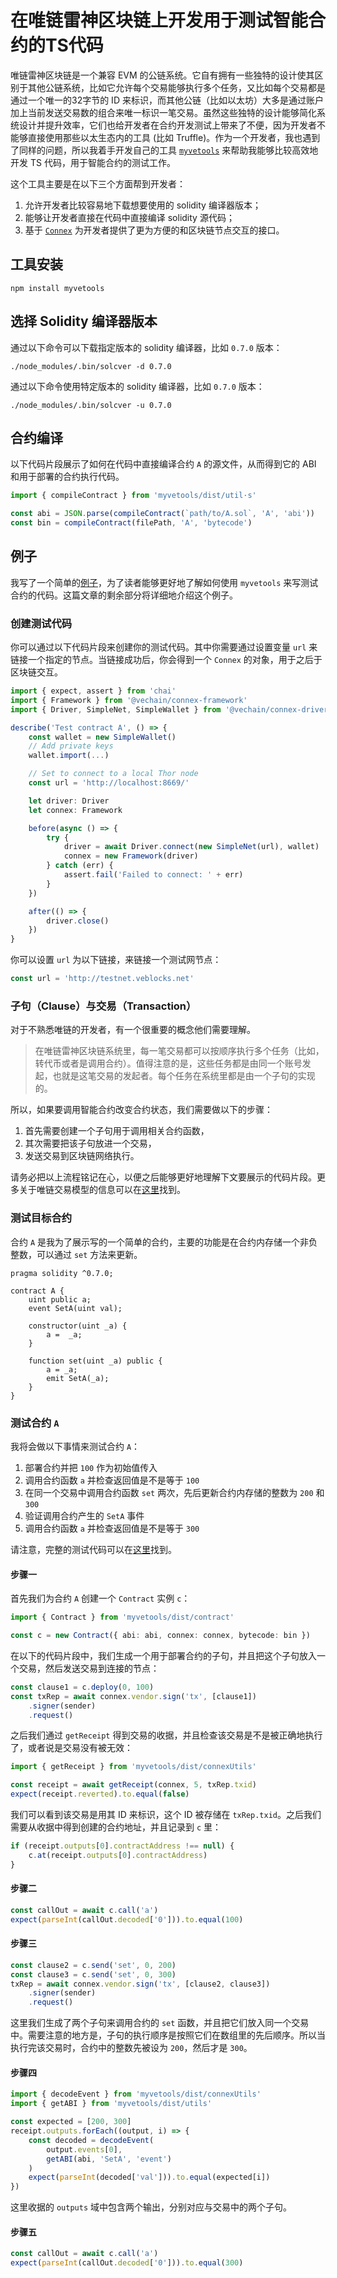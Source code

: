 # 在唯链雷神区块链上开发用于测试智能合约的TS代码

唯链雷神区块链是一个兼容 EVM 的公链系统。它自有拥有一些独特的设计使其区别于其他公链系统，比如它允许每个交易能够执行多个任务，又比如每个交易都是通过一个唯一的32字节的 ID 来标识，而其他公链（比如以太坊）大多是通过账户加上当前发送交易数的组合来唯一标识一笔交易。虽然这些独特的设计能够简化系统设计并提升效率，它们也给开发者在合约开发测试上带来了不便，因为开发者不能够直接使用那些以太生态内的工具 (比如 Truffle)。作为一个开发者，我也遇到了同样的问题，所以我着手开发自己的工具 [`myvetools`](https://github.com/zzGHzz/MyVeTools) 来帮助我能够比较高效地开发 TS 代码，用于智能合约的测试工作。

这个工具主要是在以下三个方面帮到开发者：

1. 允许开发者比较容易地下载想要使用的 solidity 编译器版本；
2. 能够让开发者直接在代码中直接编译 solidity 源代码；
3. 基于 [`Connex`](https://github.com/vechain/connex) 为开发者提供了更为方便的和区块链节点交互的接口。

## 工具安装

```
npm install myvetools
```

## 选择 Solidity 编译器版本

通过以下命令可以下载指定版本的 solidity 编译器，比如 `0.7.0` 版本：

```
./node_modules/.bin/solcver -d 0.7.0
```

通过以下命令使用特定版本的 solidity 编译器，比如 `0.7.0` 版本：

```
./node_modules/.bin/solcver -u 0.7.0
```

## 合约编译

以下代码片段展示了如何在代码中直接编译合约 `A` 的源文件，从而得到它的 ABI 和用于部署的合约执行代码。

```ts
import { compileContract } from 'myvetools/dist/util·s'

const abi = JSON.parse(compileContract(`path/to/A.sol`, 'A', 'abi'))
const bin = compileContract(filePath, 'A', 'bytecode')
```

## 例子

我写了一个简单的[例子](https://github.com/zzGHzz/myvetools-demo)，为了读者能够更好地了解如何使用 `myvetools` 来写测试合约的代码。这篇文章的剩余部分将详细地介绍这个例子。

### 创建测试代码

你可以通过以下代码片段来创建你的测试代码。其中你需要通过设置变量 `url` 来链接一个指定的节点。当链接成功后，你会得到一个 `Connex` 的对象，用于之后于区块链交互。

```typescript
import { expect, assert } from 'chai'
import { Framework } from '@vechain/connex-framework'
import { Driver, SimpleNet, SimpleWallet } from '@vechain/connex-driver'

describe('Test contract A', () => {
	const wallet = new SimpleWallet()
	// Add private keys
	wallet.import(...)

	// Set to connect to a local Thor node
	const url = 'http://localhost:8669/'

	let driver: Driver
	let connex: Framework

	before(async () => {
		try {
			driver = await Driver.connect(new SimpleNet(url), wallet)
			connex = new Framework(driver)
		} catch (err) {
			assert.fail('Failed to connect: ' + err)
		}
	})

	after(() => {
		driver.close()
	})
}
```

你可以设置 `url` 为以下链接，来链接一个测试网节点：

```ts
const url = 'http://testnet.veblocks.net'
```

### 子句（Clause）与交易（Transaction）

对于不熟悉唯链的开发者，有一个很重要的概念他们需要理解。

> 在唯链雷神区块链系统里，每一笔交易都可以按顺序执行多个任务（比如，转代币或者是调用合约）。值得注意的是，这些任务都是由同一个账号发起，也就是这笔交易的发起者。每个任务在系统里都是由一个子句的实现的。

所以，如果要调用智能合约改变合约状态，我们需要做以下的步骤：

1. 首先需要创建一个子句用于调用相关合约函数，
2. 其次需要把该子句放进一个交易，
3. 发送交易到区块链网络执行。

请务必把以上流程铭记在心，以便之后能够更好地理解下文要展示的代码片段。更多关于唯链交易模型的信息可以在[这里](https://docs.vechain.org/thor/learn/transaction-model.html)找到。

### 测试目标合约

合约 `A` 是我为了展示写的一个简单的合约，主要的功能是在合约内存储一个非负整数，可以通过 `set` 方法来更新。

```solidity
pragma solidity ^0.7.0;

contract A {
	uint public a;
	event SetA(uint val);

	constructor(uint _a) {
		a =  _a;
	}

	function set(uint _a) public {
		a = _a;
		emit SetA(_a);
	}
}
```
### 测试合约 `A`

我将会做以下事情来测试合约 `A`：

1. 部署合约并把 `100` 作为初始值传入
2. 调用合约函数 `a` 并检查返回值是不是等于 `100`
3. 在同一个交易中调用合约函数 `set` 两次，先后更新合约内存储的整数为 `200` 和 `300`
4. 验证调用合约产生的 `SetA` 事件
5. 调用合约函数 `a` 并检查返回值是不是等于 `300`

请注意，完整的测试代码可以在[这里](https://github.com/zzGHzz/myvetools-demo/blob/main/test.ts)找到。

#### 步骤一

首先我们为合约 `A` 创建一个 `Contract` 实例 `c`：

```ts
import { Contract } from 'myvetools/dist/contract'

const c = new Contract({ abi: abi, connex: connex, bytecode: bin })
```

在以下的代码片段中，我们生成一个用于部署合约的子句，并且把这个子句放入一个交易，然后发送交易到连接的节点：

```ts
const clause1 = c.deploy(0, 100)
const txRep = await connex.vendor.sign('tx', [clause1])
	.signer(sender)
	.request()
```

之后我们通过 `getReceipt` 得到交易的收据，并且检查该交易是不是被正确地执行了，或者说是交易没有被无效：

```ts
import { getReceipt } from 'myvetools/dist/connexUtils'

const receipt = await getReceipt(connex, 5, txRep.txid)
expect(receipt.reverted).to.equal(false)
```

我们可以看到该交易是用其 ID 来标识，这个 ID 被存储在 `txRep.txid`。之后我们需要从收据中得到创建的合约地址，并且记录到 `c` 里：

```ts
if (receipt.outputs[0].contractAddress !== null) {
	c.at(receipt.outputs[0].contractAddress)
}
```

#### 步骤二

```ts
const callOut = await c.call('a')
expect(parseInt(callOut.decoded['0'])).to.equal(100)
```

#### 步骤三

```ts
const clause2 = c.send('set', 0, 200)
const clause3 = c.send('set', 0, 300)
txRep = await connex.vendor.sign('tx', [clause2, clause3])
	.signer(sender)
	.request()
```

这里我们生成了两个子句来调用合约的 `set` 函数，并且把它们放入同一个交易中。需要注意的地方是，子句的执行顺序是按照它们在数组里的先后顺序。所以当执行完该交易时，合约中的整数先被设为 `200`，然后才是 `300`。

#### 步骤四

```ts
import { decodeEvent } from 'myvetools/dist/connexUtils'
import { getABI } from 'myvetools/dist/utils'

const expected = [200, 300]
receipt.outputs.forEach((output, i) => {
	const decoded = decodeEvent(
		output.events[0],
		getABI(abi, 'SetA', 'event')
	)
	expect(parseInt(decoded['val'])).to.equal(expected[i])
})
```

这里收据的 `outputs` 域中包含两个输出，分别对应与交易中的两个子句。

#### 步骤五

```ts
const callOut = await c.call('a')
expect(parseInt(callOut.decoded['0'])).to.equal(300)
```


